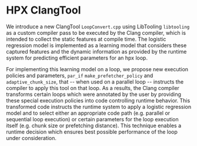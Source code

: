 # HPX ClangTool

We introduce a new ClangTool `LoopConvert.cpp` using LibTooling `libtooling` as a custom compiler pass to be executed by the Clang compiler, which is intended to collect the static features at compile time. The logistic regression model is implemented as a learning model that considers these captured features and the dynamic information as provided by the runtime system for predicting efficient parameters for an hpx loop. 

For implementing this learning model on a loop, we propose new execution policies and parameters, `par_if` `make_prefetcher_policy` and `adaptive_chunk_size`, that -- when used on a parallel loop -- instructs the compiler to apply this tool on that loop. As a results, the Clang compiler transforms certain loops which were annotated by the user by providing these special execution policies into code controlling runtime behavior. This transformed code instructs the runtime system to apply a logistic regression model and to select either an appropriate code path (e.g. parallel or sequential loop execution) or certain parameters for the loop execution itself (e.g. chunk size or prefetching distance). This technique enables a runtime decision which ensures best possible performance of the loop under consideration. 